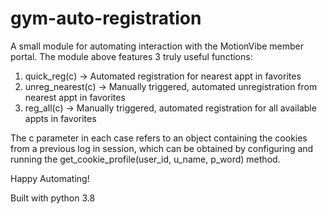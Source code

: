 # gym-auto-registration

A small module for automating interaction with the MotionVibe member portal. The module above features 3 truly useful functions:
1. quick_reg(c) -> Automated registration for nearest appt in favorites
2. unreg_nearest(c) -> Manually triggered, automated unregistration from nearest appt in favorites
3. reg_all(c) -> Manually triggered, automated registration for all available appts in favorites

The c parameter in each case refers to an object containing the cookies from a previous log in session, which can be obtained by configuring and running the get_cookie_profile(user_id, u_name, p_word) method.

Happy Automating!

Built with python 3.8
